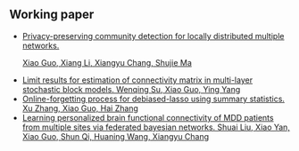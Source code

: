 ## Working paper

<ul style="margin:0px 0 5px;">
   <li><a href="https://arxiv.org/abs/2306.15709"><autocolor>Privacy-preserving community detection for locally distributed multiple networks. 

Xiao Guo, Xiang Li, Xiangyu Chang, Shujie Ma
</autocolor></a></li>
  <li><a href="https://arxiv.org/abs/2406.11152"><autocolor>Limit results for estimation of connectivity matrix in multi-layer stochastic block models. Wenqing Su, Xiao Guo, Ying Yang
 </autocolor></a></li>
  <li><a href="https://papers.ssrn.com/sol3/papers.cfm?abstract_id=4977053"><autocolor>Online-forgetting process for debiased-lasso using summary statistics. Xu Zhang, Xiao Guo, Hai Zhang 
</autocolor></a></li>
 <li><a href="https://arxiv.org/abs/2301.02423"><autocolor>Learning personalized brain functional connectivity of MDD patients from multiple sites via federated bayesian networks. Shuai Liu, Xiao Yan, Xiao Guo, Shun Qi, Huaning Wang, Xiangyu Chang 
</autocolor></a></li>
</ul>


